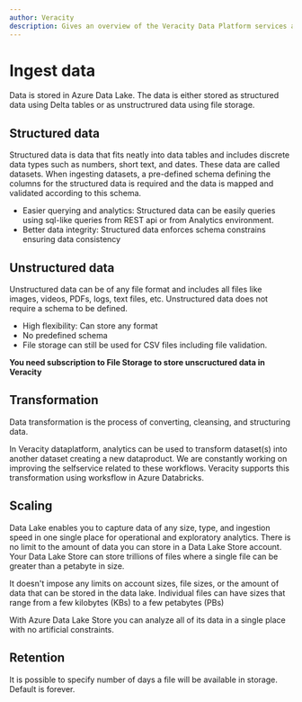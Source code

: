 ```yaml
---
author: Veracity
description: Gives an overview of the Veracity Data Platform services and related components.
---
```


# Ingest data

Data is stored in Azure Data Lake. The data is either stored as structured data using Delta tables or as unstructrured data using file storage.

## Structured data
Structured data is data that fits neatly into data tables and includes discrete data types such as numbers, short text, and dates. These data are called datasets. When ingesting datasets, a pre-defined schema defining the columns for the structured data is required and the data is mapped and validated according to this schema.

- Easier querying and analytics: Structured data can be easily queries using sql-like queries from REST api or from Analytics environment.
- Better data integrity: Structured data enforces schema constrains ensuring data consistency

## Unstructured data
Unstructured data can be of any file format and includes all files like images, videos, PDFs, logs, text files, etc. Unstructured data does not require a schema to be defined. 

- High flexibility: Can store any format
- No predefined schema
- File storage can still be used for CSV files including file validation.

**You need subscription to File Storage to store unscructured data in Veracity**

## Transformation 
Data transformation is the process of converting, cleansing, and structuring data.

In Veracity dataplatform, analytics can be used to transform dataset(s) into another dataset creating a new dataproduct. We are constantly working on improving the selfservice related to these workflows. Veracity supports this transformation using worksflow in Azure Databricks.


## Scaling
Data Lake enables you to capture data of any size, type, and ingestion speed in one single place for operational and exploratory analytics. There is no limit to the amount of data you can store in a Data Lake Store account. Your Data Lake Store can store trillions of files where a single file can be greater than a petabyte in size.

It doesn't impose any limits on account sizes, file sizes, or the amount of data that can be stored in the data lake. Individual files can have sizes that range from a few kilobytes (KBs) to a few petabytes (PBs)

With Azure Data Lake Store you can analyze all of its data in a single place with no artificial constraints.

## Retention
It is possible to specify number of days a file will be available in storage. Default is forever.
